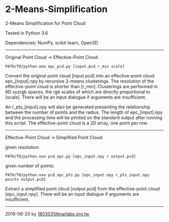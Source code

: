 # 2-Means-Simplification
2-Means Simplification for Point Cloud

Tested in Python 3.6

Dependencies: NumPy, scikit-learn, Open3D

---
Original Point Cloud → Effective-Point Cloud:

```
PATH/TO/python.exe epc_pcd.py [input.pcd r_min scale]
```

Convert the original point cloud [input.pcd] into an effective-point cloud epc_[input].npy by recursive 2-means clusterings.  The resolution of the effective-point cloud is shorter than [r_min].  Clusterings are performed in 6D xyzrgb spaces, the rgb scales of which are directly proportional to [scale].  There will be an input dialogue if arguments are insufficient.

An r_pts_[input].npy will also be generated presenting the relationship between the number of points and the radius.  The length of epc_[input].npy and the processing time will be printed on the standard output after running this script.  The effective-point cloud is a 2D array, one point per row.  

---
Effective-Point Cloud → Simplified Point Cloud:

given resolution:
```
PATH/TO/python.exe pcd_epc.py [epc_input.npy r output.pcd]
```

given number of points:
```
PATH/TO/python.exe pcd_epc_pts.py [epc_input.npy r_pts_input.npy points output.pcd]
```

Extract a simplified point cloud [output.pcd] from the effective-point cloud [epc_input.npy].  There will be an input dialogue if arguments are insufficient.

---
2019-06-20 by 1803031@narlabs.org.tw
